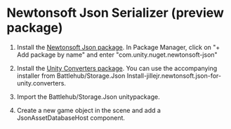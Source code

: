 # Newtonsoft Json Serializer (preview package)

1. Install the [Newtonsoft Json package]((https://docs.unity3d.com/Packages/com.unity.nuget.newtonsoft-json@3.2/manual/index.html)). In Package Manager, click on "+ Add package by name" and enter "com.unity.nuget.newtonsoft-json"

2. Install the [Unity Converters package](https://github.com/applejag/Newtonsoft.Json-for-Unity.Converters). You can use the accompanying installer from Battlehub/Storage.Json Install-jillejr.newtonsoft.json-for-unity.converters.

3. Import the Battlehub/Storage.Json unitypackage.

4. Create a new game object in the scene and add a JsonAssetDatabaseHost component.

